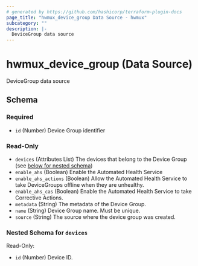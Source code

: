 ```yaml
---
# generated by https://github.com/hashicorp/terraform-plugin-docs
page_title: "hwmux_device_group Data Source - hwmux"
subcategory: ""
description: |-
  DeviceGroup data source
---
```


# hwmux_device_group (Data Source)

DeviceGroup data source



<!-- schema generated by tfplugindocs -->
## Schema

### Required

- `id` (Number) Device Group identifier

### Read-Only

- `devices` (Attributes List) The devices that belong to the Device Group (see [below for nested schema](#nestedatt--devices))
- `enable_ahs` (Boolean) Enable the Automated Health Service
- `enable_ahs_actions` (Boolean) Allow the Automated Health Service to take DeviceGroups offline when they are unhealthy.
- `enable_ahs_cas` (Boolean) Enable the Automated Health Service to take Corrective Actions.
- `metadata` (String) The metadata of the Device Group.
- `name` (String) Device Group name. Must be unique.
- `source` (String) The source where the device group was created.

<a id="nestedatt--devices"></a>
### Nested Schema for `devices`

Read-Only:

- `id` (Number) Device ID.


